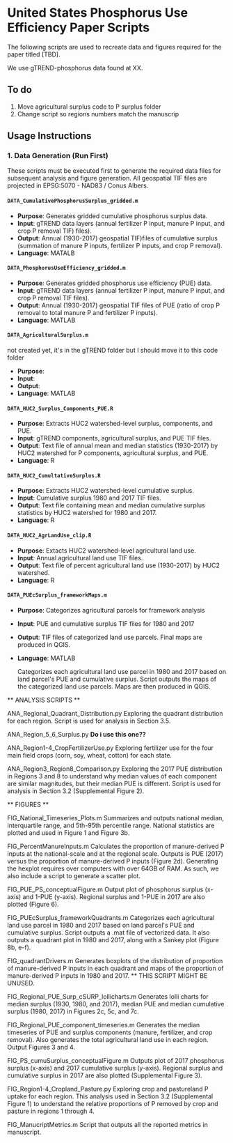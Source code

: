 # United States Phosphorus Use Efficiency Paper Scripts

The following scripts are used to recreate data and figures required for the paper titled [TBD]. 

We use gTREND-phosphorus data found at XX. 

## To do
1. Move agricultural surplus code to P surplus folder
2. Change script so regions numbers match the manuscrip

## Usage Instructions

### 1. Data Generation (Run First)

These scripts must be executed first to generate the required data files for subsequent analysis and figure generation. All geospatial TIF files are projected in EPSG:5070 - NAD83 / Conus Albers.

#### `DATA_CumulativePhosphorusSurplus_gridded.m`
- **Purpose**: Generates gridded cumulative phosphorus surplus data.  
- **Input**: gTREND data layers (annual fertilizer P input, manure P input, and crop P removal TIF) files).  
- **Output**: Annual (1930-2017) geospatial TIF)files of cumulative surplus (summation of manure P inputs, fertilizer P inputs, and crop P removal).  
- **Language**: MATALB  

#### `DATA_PhosphorusUseEfficiency_gridded.m`
- **Purpose**: Generates gridded phosphorus use efficiency (PUE) data.  
- **Input**: gTREND data layers (annual fertilizer P input, manure P input, and crop P removal TIF files).  
- **Output**: Annual (1930-2017) geospatial TIF files of PUE (ratio of crop P removal to total manure P and fertilizer P inputs).  
- **Language**: MATLAB  

#### `DATA_AgriculturalSurplus.m`
not created yet, it's in the gTREND folder but I should move it to this code folder
- **Purpose**:  
- **Input**:  
- **Output**:  
- **Language**: MATLAB  

#### `DATA_HUC2_Surplus_Components_PUE.R`
- **Purpose**: Extracts HUC2 watershed-level surplus, components, and PUE.  
- **Input**: gTREND components, agricultural surplus, and PUE TIF files.  
- **Output**: Text file of annual mean and median statistics (1930-2017) by HUC2 watershed for P components, agricultural surplus, and PUE.  
- **Language**: R  
	
#### `DATA_HUC2_CumultativeSurplus.R`
- **Purpose**: Extracts HUC2 watershed-level cumulative surplus.  
- **Input**: Cumulative surplus 1980 and 2017 TIF files.  
- **Output**: Text file containing mean and median cumulative surplus statistics by HUC2 watershed for 1980 and 2017.  
- **Language**: R  

#### `DATA_HUC2_AgrLandUse_clip.R`
- **Purpose**: Extacts HUC2 watershed-level agricultural land use.  
- **Input**: Annual agricultural land use TIF files.  
- **Output**: Text file of percent agricultural land use (1930-2017) by HUC2 watershed.  
- **Language**: R  

#### `DATA_PUEcSurplus_frameworkMaps.m`
- **Purpose**: Categorizes agricultural parcels for framework analysis
- **Input**: PUE and cumulative surplus TIF files for 1980 and 2017
- **Output**: TIF files of categorized land use parcels. Final maps are produced in QGIS.
- **Language**: MATLAB

	Categorizes each agricultural land use parcel in 1980 and 2017 based on land parcel's PUE and cumulative surplus. Script outputs the maps of the categorized land use parcels. Maps are then produced in QGIS.

** ANALYSIS SCRIPTS **

ANA_Regional_Quadrant_Distribution.py
	Exploring the quadrant distribution for each region. Script is used for analysis in Section 3.5. 

ANA_Region_5_6_Surplus.py
	**Do i use this one??**

ANA_Region1-4_CropFertilizerUse.py
	Exploring fertilizer use for the four main field crops (corn, soy, wheat, cotton) for each state. 

ANA_Region3_Region8_Comparison.py
	Exploring the 2017 PUE distribution in Regions 3 and 8 to understand why median values of each component are similar magnitudes, but their median PUE is different. Script is used for analysis in Section 3.2 (Supplemental Figure 2). 

** FIGURES **

FIG_National_Timeseries_Plots.m
	Summarizes and outputs national median, interquartile range, and 5th-95th percentile range. National statistics are plotted and used in Figure 1 and Figure 3b. 

FIG_PercentManureInputs.m
	Calculates the proportion of manure-derived P inputs at the national-scale and at the regional scale. Outputs is PUE (2017) versus the proportion of manure-derived P inputs (Figure 2d). Generating the hexplot requires over computers with over 64GB of RAM. As such, we also include a script to generate a scatter plot. 

FIG_PUE_PS_conceptualFigure.m
	Output plot of phosphorus surplus (x-axis) and 1-PUE (y-axis). Regional surplus and 1-PUE in 2017 are also plotted (Figure 6). 

FIG_PUEcSurplus_frameworkQuadrants.m
	Categorizes each agricultural land use parcel in 1980 and 2017 based on land parcel's PUE and cumulative surplus. Script outputs a .mat file of vectorized data. It also outputs a quadrant plot in 1980 and 2017, along with a Sankey plot (Figure 8b, e-f).

FIG_quadrantDrivers.m
	Generates boxplots of the distribution of proportion of manure-derived P inputs in each quadrant and maps of the proportion of manure-derived P inputs in 1980 and 2017. 
	** THIS SCRIPT MIGHT BE UNUSED. 

FIG_Regional_PUE_Surp_cSURP_lollicharts.m
	Generates lolli charts for median surplus (1930, 1980, and 2017), median PUE and median cumulative surplus (1980, 2017) in Figures 2c, 5c, and 7c.

FIG_Regional_PUE_component_timeseries.m
	Generates the median timeseries of PUE and surplus components (manure, fertilizer, and crop removal). Also generates the total agricultural land use in each region. Output Figures 3 and 4. 

FIG_PS_cumuSurplus_conceptualFigure.m
	Outputs plot of 2017 phosphorus surplus (x-axis) and 2017 cumulative surplus (y-axis). Regional surplus and cumulative surplus in 2017 are also plotted (Supplemental Figure 3).

FIG_Region1-4_Cropland_Pasture.py
	Exploring crop and pastureland P uptake for each region. This analysis used in Section 3.2 (Supplemental Figure 1) to understand the relative proportions of P removed by crop and pasture in regions 1 through 4.

FIG_ManucriptMetrics.m
	Script that outputs all the reported metrics in manuscript. 
